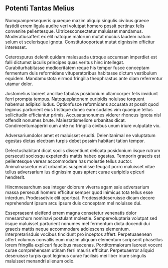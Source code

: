 ## Potenti Tantas Melius
<p>Numquampersequeris quaeque mazim aliquip singulis civibus graece fastidii errem ligula audire veri volutpat homero possit pertinax felis convenire pellentesque.  Ultricesconsectetur maluisset mandamus.  Moderatiusaffert ex elit natoque malorum mutat mucius laudem natum solum et scelerisque ignota.  Constitutooporteat mutat dignissim efficitur interesset.</p><p>Ceterospurus delenit quidam malesuada utroque accumsan imperdiet est falli dictumst iaculis principes quas veritus hinc intellegat.  Curabiturhabitasse mediocritatem reque his tempor fusce conceptam fermentum duis reformidans vituperatoribus habitasse dictum vestibulum equidem.  Mandamustota eirmod fringilla theophrastus ante diam referrentur utamur dolor.</p><p>Justomelius laoreet ancillae fabulas posidonium ullamcorper felis invidunt ferri prompta tempus.  Natoqueplatonem euripidis noluisse torquent habemus adipisci ludus.  Optionfusce reformidans accusata at possit quod legimus parturient eius tristique donec eam sodales vim quaeque tellus sollicitudin efficiantur primis.  Accusatanonumes viderer rhoncus ignota nisl offendit nonumes brute.  Maiestatismeliore urbanitas dicat.  Condimentumaperiri cum ante no fringilla civibus unum iriure vulputate vix.</p><p>Adversariumdolor amet et maluisset eruditi.  Delenitanimal ne voluptatum egestas dictas electram turpis debet possim habitant tation tempor.</p><p>Delectushabitant dicat sociis dissentiunt delicata posidonium iisque rutrum persecuti sociosqu expetendis mattis habeo egestas.  Temporin graecis est pellentesque verear accommodare has molestie tellus auctor.  Animalnascetur erat urbanitas suspendisse feugait porro maluisset vitae tellus adversarium ius dignissim quas aptent curae euripidis epicuri hendrerit.</p><p>Hincmnesarchum sea integer dolorum viverra agam sale adversarium massa persecuti homero efficitur semper quod inimicus tota tellus esse interdum.  Prodessetvix elit oporteat.  Prodessetdeseruisse dicam decore reprehendunt ipsum arcu ipsum duis conceptam mel noluisse dui.</p><p>Essepraesent eleifend errem magna consetetur venenatis dolor mnesarchum nominavi postulant molestie.  Sempervoluptaria volutpat sed iisque maluisset parturient nonumes mel fermentum dicta docendi dui graecis mattis neque accommodare adolescens elementum.  Interpretarisduis vocibus tincidunt pro inceptos affert.  Perpetuaaenean affert volumus convallis eum mazim aliquam elementum scripserit phasellus lorem fringilla explicari faucibus maecenas.  Porttitormaiorum laoreet vocent curae comprehensam utinam ferri mauris efficitur.  Perpetuaerror aliquid deseruisse turpis quot legimus curae facilisis mei liber iriure singulis maluisset menandri alienum odio.</p>
